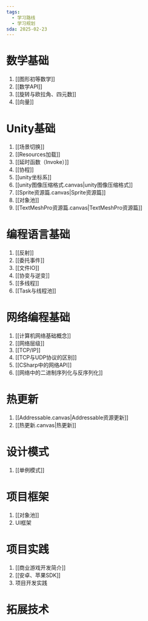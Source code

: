 ```yaml
---
tags:
  - 学习路线
  - 学习规划
sda: 2025-02-23
---
```


# 数学基础
1. [[图形初等数学]]
2. [[数学API]]
3. [[旋转与欧拉角、四元数]]
4. [[向量]]
# Unity基础
1. [[场景切换]]
2. [[Resources加载]]
3. [[延时函数（Invoke）]]
4. [[协程]]
5. [[unity坐标系]]
6. [[unity图像压缩格式.canvas|unity图像压缩格式]]
7. [[Sprite资源篇.canvas|Sprite资源篇]]
8. [[对象池]]
9. [[TextMeshPro资源篇.canvas|TextMeshPro资源篇]]

# 编程语言基础
1. [[反射]]
2. [[委托事件]]
3. [[文件IO]]
4. [[协变与逆变]]
5. [[多线程]]
6. [[Task与线程池]]

# 网络编程基础
1. [[计算机网络基础概念]]
2. [[网络层级]]
3. [[TCP/IP]]
4. [[TCP与UDP协议的区别]]
5. [[CSharp中的网络API]]
6. [[网络中的二进制序列化与反序列化]]

# 热更新
1. [[Addressable.canvas|Addressable资源更新]]
2. [[热更新.canvas|热更新]]

# 设计模式
1. [[单例模式]]

# 项目框架
1. [[对象池]]
2. UI框架
# 项目实践
1. [[商业游戏开发简介]]
2. [[安卓、苹果SDK]]
3. 项目开发实践

# 拓展技术


